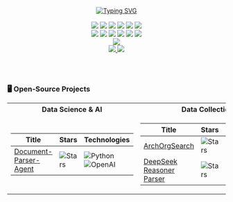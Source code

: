 <p align="center">

<!-- 动态打字效果 -->
<a href="https://github.com/Micheliliuv87">
    <img src="https://readme-typing-svg.demolab.com?font=Georgia&size=18&duration=2000&pause=100&multiline=true&width=500&height=80&lines=Mich_V87;+DS+%7CResearch;+LLM+%7CAgent+Fun+Stuff" alt="Typing SVG" />
</a>
<br/>



<br/>

<!-- 技术栈（第一行） -->
<img src="https://img.shields.io/badge/-Python-3776AB?style=flat-square&logo=python&logoColor=white"/>
<img src="https://img.shields.io/badge/-JavaScript-F7DF1E?style=flat-square&logo=javascript&logoColor=black"/>
<img src="https://img.shields.io/badge/-Java-007396?style=flat-square&logo=openjdk&logoColor=white"/>
<img src="https://img.shields.io/badge/-C++-00599C?style=flat-square&logo=cplusplus&logoColor=white"/>
<img src="https://img.shields.io/badge/-SQL-4479A1?style=flat-square&logo=mysql&logoColor=white"/>
<img src="https://img.shields.io/badge/-R-276DC3?style=flat-square&logo=r&logoColor=white"/>
<br/>

<!-- 技术栈（第二行） -->
<img src="https://img.shields.io/badge/-PyTorch-EE4C2C?style=flat-square&logo=pytorch&logoColor=white"/>
<img src="https://img.shields.io/badge/-TensorFlow-FF6F00?style=flat-square&logo=tensorflow&logoColor=white"/>
<img src="https://img.shields.io/badge/-Keras-D00000?style=flat-square&logo=keras&logoColor=white"/>
<img src="https://img.shields.io/badge/-Spark-E25A1C?style=flat-square&logo=apachespark&logoColor=white"/>
<img src="https://img.shields.io/badge/-Hadoop-66CCFF?style=flat-square&logo=apachehadoop&logoColor=black"/>
<img src="https://img.shields.io/badge/-Unity-000000?style=flat-square&logo=unity&logoColor=white"/>

<br/>
<!-- 统计卡片 -->
<a href="https://github.com/Micheliliuv87">
    <img src="https://github-stats-alpha.vercel.app/api?username=Micheliliuv87&cc=22272e&tc=37BCF6&ic=fff&bc=0000">
</a>
<br/>
<!-- 社交链接 -->
<a href="你的个人网站">
    <img src="https://img.shields.io/badge/Website-michv87-red?style=flat-square">
</a>  
<a href="https://www.linkedin.com/in/micheli87/">
    <img src="https://img.shields.io/badge/-Linkedin-blue?style=flat-square&logo=linkedin">
</a>

<br/><br/>


</p>

### 🖥️ Open-Source Projects
<table>
<tr><th>Data Science & AI</th><th>Data Collection</th></tr>
<tr><td>

| Title | Stars | Technologies |
|--|--|--|
| [Document-Parser-Agent](https://github.com/Micheliliuv87/Document-Parser-Agent) | <img alt="Stars" src="https://img.shields.io/github/stars/Micheliliuv87/Document-Parser-Agent?style=flat-square&labelColor=black"/> | ![Python](https://img.shields.io/badge/Python-black?style=flat-square&logo=python) ![OpenAI](https://img.shields.io/badge/OpenAI-black?style=flat-square&logo=openai) |

</td><td>

| Title | Stars | Technologies |
|------|-------|--------|
| [ArchOrgSearch](https://github.com/Micheliliuv87/ArchOrgSearch) | ![Stars](https://img.shields.io/github/stars/Micheliliuv87/ArchOrgSearch?style=flat-square&labelColor=black) | ![Python](https://img.shields.io/badge/Python-black?style=flat-square&logo=python) ![Selenium](https://img.shields.io/badge/Selenium-black?style=flat-square&logo=selenium) |
| [DeepSeek Reasoner Parser](https://github.com/Micheliliuv87/deepseek_reasoner_parser) | ![Stars](https://img.shields.io/github/stars/Micheliliuv87/deepseek_reasoner_parser?style=flat-square&labelColor=black) | ![Python](https://img.shields.io/badge/Python-black?style=flat-square&logo=python) ![Selenium](https://img.shields.io/badge/Selenium-black?style=flat-square&logo=selenium) |</td></tr> </table>



